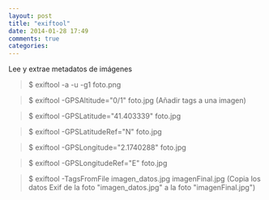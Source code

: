 ```yaml
---
layout: post
title: "exiftool"
date: 2014-01-28 17:49
comments: true
categories: 
---
```

Lee y extrae metadatos de imágenes

>$ exiftool -a -u -g1 foto.png

>$ exiftool -GPSAltitude="0/1" foto.jpg  (Añadir tags a una imagen)

>$ exiftool -GPSLatitude="41.403339" foto.jpg

>$ exiftool -GPSLatitudeRef="N" foto.jpg

>$ exiftool -GPSLongitude="2.1740288" foto.jpg

>$ exiftool -GPSLongitudeRef="E" foto.jpg

>$ exiftool -TagsFromFile imagen_datos.jpg imagenFinal.jpg (Copia los datos Exif de la foto "imagen_datos.jpg" a la foto "imagenFinal.jpg")

